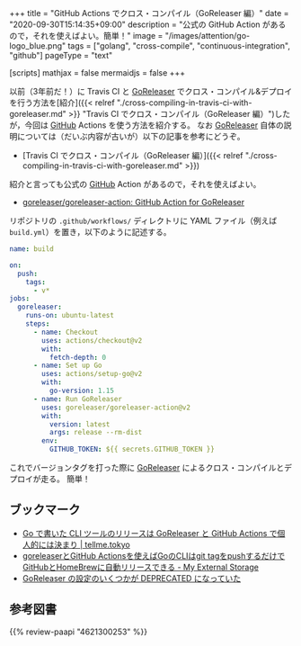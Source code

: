 +++
title = "GitHub Actions でクロス・コンパイル（GoReleaser 編）"
date =  "2020-09-30T15:14:35+09:00"
description = "公式の GitHub Action があるので，それを使えばよい。簡単！"
image = "/images/attention/go-logo_blue.png"
tags = ["golang", "cross-compile", "continuous-integration", "github"]
pageType = "text"

[scripts]
  mathjax = false
  mermaidjs = false
+++

以前（3年前だ！）に Travis CI と [GoReleaser] でクロス・コンパイル&デプロイを行う方法を[紹介]({{< relref "./cross-compiling-in-travis-ci-with-goreleaser.md" >}} "Travis CI でクロス・コンパイル（GoReleaser 編）")したが，今回は [GitHub] Actions を使う方法を紹介する。
なお [GoReleaser] 自体の説明については（だいぶ内容が古いが）以下の記事を参考にどうぞ。

- [Travis CI でクロス・コンパイル（GoReleaser 編）]({{< relref "./cross-compiling-in-travis-ci-with-goreleaser.md" >}})

紹介と言っても公式の [GitHub] Action があるので，それを使えばよい。

- [goreleaser/goreleaser-action: GitHub Action for GoReleaser](https://github.com/goreleaser/goreleaser-action)

リポジトリの `.github/workflows/` ディレクトリに YAML ファイル（例えば `build.yml`）を置き，以下のように記述する。

```yaml
name: build

on:
  push:
    tags:
      - v*
jobs:
  goreleaser:
    runs-on: ubuntu-latest
    steps:
      - name: Checkout
        uses: actions/checkout@v2
        with:
          fetch-depth: 0
      - name: Set up Go
        uses: actions/setup-go@v2
        with:
          go-version: 1.15
      - name: Run GoReleaser
        uses: goreleaser/goreleaser-action@v2
        with:
          version: latest
          args: release --rm-dist
        env:
          GITHUB_TOKEN: ${{ secrets.GITHUB_TOKEN }}
```

これでバージョンタグを打った際に [GoReleaser] によるクロス・コンパイルとデプロイが走る。
簡単！

## ブックマーク

- [Go で書いた CLI ツールのリリースは GoReleaser と GitHub Actions で個人的には決まり | tellme.tokyo](https://tellme.tokyo/post/2020/02/04/release-go-cli-tool/)
- [goreleaserとGitHub Actionsを使えばGoのCLIはgit tagをpushするだけでGitHubとHomeBrewに自動リリースできる - My External Storage](https://budougumi0617.github.io/2020/10/07/auto_release_by_goreleaser/)
- [GoReleaser の設定のいくつかが DEPRECATED になっていた](https://zenn.dev/spiegel/articles/20230219-goreleaser-config)

[Go]: https://go.dev/
[GoReleaser]: https://goreleaser.com/ "GoReleaser | Deliver Go binaries as fast and easily as possible"
[GitHub]: https://github.com/ "GitHub"

## 参考図書

{{% review-paapi "4621300253" %}} <!-- プログラミング言語Go -->
